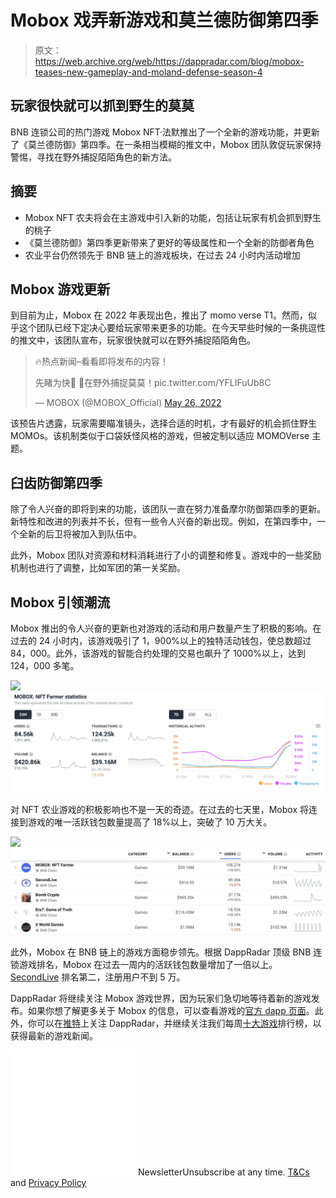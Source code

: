 # Mobox 戏弄新游戏和莫兰德防御第四季

> 原文：<https://web.archive.org/web/https://dappradar.com/blog/mobox-teases-new-gameplay-and-moland-defense-season-4>

## 玩家很快就可以抓到野生的莫莫

BNB 连锁公司的热门游戏 Mobox NFT·法默推出了一个全新的游戏功能，并更新了《莫兰德防御》第四季。在一条相当模糊的推文中，Mobox 团队敦促玩家保持警惕，寻找在野外捕捉陌陌角色的新方法。

## 摘要

*   Mobox NFT 农夫将会在主游戏中引入新的功能，包括让玩家有机会抓到野生的桃子
*   《莫兰德防御》第四季更新带来了更好的等级属性和一个全新的防御者角色
*   农业平台仍然领先于 BNB 链上的游戏板块，在过去 24 小时内活动增加

## Mobox 游戏更新

到目前为止，Mobox 在 2022 年表现出色，推出了 momo verse T1。然而，似乎这个团队已经下定决心要给玩家带来更多的功能。在今天早些时候的一条挑逗性的推文中，该团队宣布，玩家很快就可以在野外捕捉陌陌角色。

> 🔥热点新闻–看看即将发布的内容！
> 
> 先睹为快👀
> 🐾在野外捕捉莫莫！pic.twitter.com/YFLIFuUb8C
> 
> — MOBOX (@MOBOX_Official) [May 26, 2022](https://web.archive.org/web/20220630232259/https://twitter.com/MOBOX_Official/status/1529671799549890560?ref_src=twsrc%5Etfw)

该预告片透露，玩家需要瞄准镜头，选择合适的时机，才有最好的机会抓住野生 MOMOs。该机制类似于口袋妖怪风格的游戏，但被定制以适应 MOMOVerse 主题。

## 臼齿防御第四季

除了令人兴奋的即将到来的功能，该团队一直在努力准备摩尔防御第四季的更新。新特性和改进的列表并不长，但有一些令人兴奋的新出现。例如，在第四季中，一个全新的后卫将被加入到队伍中。

此外，Mobox 团队对资源和材料消耗进行了小的调整和修复。游戏中的一些奖励机制也进行了调整，比如军团的第一关奖励。

## Mobox 引领潮流

Mobox 推出的令人兴奋的更新也对游戏的活动和用户数量产生了积极的影响。在过去的 24 小时内，该游戏吸引了 1，900%以上的独特活动钱包，使总数超过 84，000。此外，该游戏的智能合约处理的交易也飙升了 1000%以上，达到 124，000 多笔。

![](img/87b12b78ce7ccd1cd1708ea0782c9906.png)![](img/613c9a01238c3b10941003fd22d0a2b2.png)

对 NFT 农业游戏的积极影响也不是一天的奇迹。在过去的七天里，Mobox 将连接到游戏的唯一活跃钱包数量提高了 18%以上，突破了 10 万大关。

![](img/9f01486f0e7e26a0fc8fba2132e7de0f.png)![](img/bda87261420efabf0cd8027569788a66.png)

此外，Mobox 在 BNB 链上的游戏方面稳步领先。根据 DappRadar 顶级 BNB 连锁游戏排名，Mobox 在过去一周内的活跃钱包数量增加了一倍以上。 [SecondLive](https://web.archive.org/web/20220630232259/https://dappradar.com/binance-smart-chain/games/secondlive) 排名第二，注册用户不到 5 万。

DappRadar 将继续关注 Mobox 游戏世界，因为玩家们急切地等待着新的游戏发布。如果你想了解更多关于 Mobox 的信息，可以查看游戏的[官方 dapp 页面](https://web.archive.org/web/20220630232259/https://dappradar.com/binance-smart-chain/games/mobox-nft-farmer)。此外，你可以在[推特](https://web.archive.org/web/20220630232259/https://twitter.com/dappradar)上关注 DappRadar，并继续关注我们每周[十大游戏](https://web.archive.org/web/20220630232259/https://dappradar.com/blog/tag/top-10-games)排行榜，以获得最新的游戏新闻。

![](img/6d5a4a2d609c56e1a5771717e54ba759.png) NewsletterUnsubscribe at any time. [T&Cs](https://web.archive.org/web/20220630232259/https://dappradar.com/terms) and [Privacy Policy](https://web.archive.org/web/20220630232259/https://dappradar.com/privacy-policy)